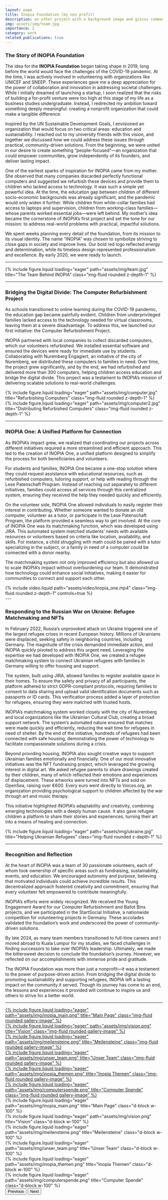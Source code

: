 ```yaml
---
layout: page
title: Inopia Foundation (my non profit)
description: an other project with a background image and giscus comments
img: assets/img/team.jpg
importance: 2
category: work
related_publications: true
---
```


### The Story of INOPIA Foundation

The idea for the **INOPIA Foundation** began taking shape in 2019, long before the world would face the challenges of the COVID-19 pandemic. At the time, I was actively involved in volunteering with organizations like UNICEF and SNEEP. These experiences gave me a deep appreciation for the power of collaboration and innovation in addressing societal challenges. While I initially dreamed of launching a startup, I soon realized that the risks of building a for-profit venture were too high at this stage of my life as a business studies undergraduate. Instead, I redirected my ambition toward something deeply meaningful: creating a nonprofit organization that could make a tangible difference.

Inspired by the UN Sustainable Development Goals, I envisioned an organization that would focus on two critical areas: education and sustainability. I reached out to my university friends with this vision, and together we discussed how we could address these issues through practical, community-driven solutions. From the beginning, we were united in our desire to create something “people-focused”—an organization that could empower communities, grow independently of its founders, and deliver lasting impact.

One of the earliest sparks of inspiration for INOPIA came from my mother. She observed that many companies discarded perfectly functional computers and suggested we refurbish these devices and provide them to children who lacked access to technology. It was such a simple yet powerful idea. At the time, the education gap between children of different socio-economic backgrounds was already significant, and the pandemic would only widen it further. While children from white-collar families had access to laptops and supervision, children from working-class families—whose parents worked essential jobs—were left behind. My mother’s idea became the cornerstone of INOPIA’s first project and set the tone for our mission: to address real-world problems with practical, impactful solutions.

We spent weeks planning every detail of the foundation, from its mission to its visual identity. The name “INOPIA” was chosen to symbolize striving to close gaps in society and improve lives. Our bold red logo reflected energy and determination, while its timeless design represented professionalism and excellence. By early 2020, we were ready to launch.

---

<div class="row">
    <div class="col-sm mt-3 mt-md-0">
        {% include figure.liquid loading="eager" path="assets/img/team.jpg" title="The Team Behind INOPIA" class="img-fluid rounded z-depth-1" %}
    </div>
</div>

---

### Bridging the Digital Divide: The Computer Refurbishment Project

As schools transitioned to online learning during the COVID-19 pandemic, the education gap became painfully evident. Children from underprivileged families lacked access to the technology needed for virtual classrooms, leaving them at a severe disadvantage. To address this, we launched our first initiative: the Computer Refurbishment Project.

INOPIA partnered with local companies to collect discarded computers, which our volunteers refurbished. We installed essential software and ensured the devices were ready for immediate use by students. Collaborating with Nuremberg Engagiert, an initiative of the city of Nuremberg, we distributed these computers to families in need. Over time, the project grew significantly, and by the end, we had refurbished and delivered more than 300 computers, helping children access education and bridge the digital divide. This project was a testament to INOPIA’s mission of delivering scalable solutions to real-world challenges.

<div class="row">
    <div class="col-sm mt-3 mt-md-0">
        {% include figure.liquid loading="eager" path="assets/img/computer.jpg" title="Refurbishing Computers" class="img-fluid rounded z-depth-1" %}
    </div>
    <div class="col-sm mt-3 mt-md-0">
        {% include figure.liquid loading="eager" path="assets/img/computer2.jpg" title="Distributing Refurbished Computers" class="img-fluid rounded z-depth-1" %}
    </div>
</div>

---

### INOPIA One: A Unified Platform for Connection

As INOPIA’s impact grew, we realized that coordinating our projects across different initiatives required a more streamlined and efficient approach. This led to the creation of INOPIA One, a unified platform designed to simplify the process for both beneficiaries and volunteers.

For students and families, INOPIA One became a one-stop solution where they could request assistance with educational resources, such as refurbished computers, tutoring support, or help with reading through the Lese Patenschaft Program. Instead of reaching out separately to different initiatives, families could access all services through this centralized system, ensuring they received the help they needed quickly and efficiently.

On the volunteer side, INOPIA One allowed individuals to easily register their interest in contributing. Whether someone wanted to donate an old computer, volunteer as a tutor, or participate in the Lese Patenschaft Program, the platform provided a seamless way to get involved. At the core of INOPIA One was its matchmaking function, which was developed using JIRA. This automated system matched students’ needs with available resources or volunteers based on criteria like location, availability, and skills. For instance, a child struggling with math could be paired with a tutor specializing in the subject, or a family in need of a computer could be connected with a donor nearby.

The matchmaking system not only improved efficiency but also allowed us to scale INOPIA’s impact without overburdening our team. It demonstrated how technology could enhance social initiatives, making it easier for communities to connect and support each other.

<div class="row">
    <div class="col-sm mt-3 mt-md-0">
        {% include video.liquid path="assets/video/inopia_one.mp4" class="img-fluid rounded z-depth-1" controls=true %}
    </div>
</div>
---

### Responding to the Russian War on Ukraine: Refugee Matchmaking and NFTs

In February 2022, Russia’s unprovoked attack on Ukraine triggered one of the largest refugee crises in recent European history. Millions of Ukrainians were displaced, seeking safety in neighboring countries, including Germany. The magnitude of the crisis demanded immediate action, and INOPIA quickly pivoted to address this urgent need. Leveraging the expertise we had developed with INOPIA One, we created a refugee matchmaking system to connect Ukrainian refugees with families in Germany willing to offer housing and support.

The system, built using JIRA, allowed families to register available space in their homes. To ensure the safety and privacy of all participants, the platform adhered to strict GDPR-compliant protocols, requiring families to consent to data sharing and upload valid identification documents such as passports or ID cards. This verification process added a layer of protection for refugees, ensuring they were matched with trusted hosts.

INOPIA’s matchmaking system worked closely with the city of Nuremberg and local organizations like the Ukrainian Cultural Club, creating a broad support network. The system’s automated nature ensured that matches were made quickly and efficiently, reducing the wait time for refugees in need of shelter. By the end of the initiative, hundreds of refugees had been connected with safe housing, demonstrating the power of technology to facilitate compassionate solutions during a crisis.

Beyond providing housing, INOPIA also sought creative ways to support Ukrainian families emotionally and financially. One of our most innovative initiatives was the NFT fundraising project, which leveraged the growing interest in digital art. We asked refugee parents to share drawings created by their children, many of which reflected their emotions and experiences of displacement. These artworks were turned into NFTs and sold on OpenSea, raising over €600. Every euro went directly to Voices.org, an organization providing psychological support to children affected by the war through art and music therapy.

This initiative highlighted INOPIA’s adaptability and creativity, combining emerging technologies with a deeply human cause. It also gave refugee children a platform to share their stories and experiences, turning their art into a means of healing and connection.

<div class="row">
    <div class="col-sm mt-3 mt-md-0">
        {% include figure.liquid loading="eager" path="assets/img/ukraine.jpg" title="Helping Ukrainian Refugees" class="img-fluid rounded z-depth-1" %}
    </div>
</div>

---

### Recognition and Reflection

At the heart of INOPIA was a team of 30 passionate volunteers, each of whom took ownership of specific areas such as fundraising, sustainability, events, and education. We encouraged autonomy and purpose, believing that motivated individuals could achieve incredible results. This decentralized approach fostered creativity and commitment, ensuring that every volunteer felt empowered to contribute meaningfully.

INOPIA’s efforts were widely recognized. We received the Young Engagement Award for our Computer Refurbishment and Ballot Bins projects, and we participated in the StartSocial Initiative, a nationwide competition for volunteering projects in Germany. These accolades validated the foundation’s work and underscored the power of community-driven solutions.

By late 2024, as many team members transitioned to full-time careers and I moved abroad to Kuala Lumpur for my studies, we faced challenges in finding successors to take over INOPIA’s leadership. Ultimately, we made the bittersweet decision to conclude the foundation’s journey. However, we reflected on our accomplishments with immense pride and gratitude.

The INOPIA Foundation was more than just a nonprofit—it was a testament to the power of purpose-driven action. From bridging the digital divide to promoting sustainability and supporting refugees, INOPIA left a lasting impact on the community it served. Though its journey has come to an end, the lessons and experiences it provided will continue to inspire us and others to strive for a better world.

---

<div class="container mt-5">
  <div class="row">
    <!-- Image 1 -->
    <div class="col-sm-4">
      <a href="#" data-bs-toggle="modal" data-bs-target="#galleryModal" data-bs-slide-to="0">
        {% include figure.liquid loading="eager" path="assets/img/inopia_main.png" title="Main Page" class="img-fluid rounded gallery-image" %}
      </a>
    </div>
    <!-- Image 2 -->
    <div class="col-sm-4">
      <a href="#" data-bs-toggle="modal" data-bs-target="#galleryModal" data-bs-slide-to="1">
        {% include figure.liquid loading="eager" path="assets/img/vision.png" title="Vision" class="img-fluid rounded gallery-image" %}
      </a>
    </div>
    <!-- Image 3 -->
    <div class="col-sm-4">
      <a href="#" data-bs-toggle="modal" data-bs-target="#galleryModal" data-bs-slide-to="2">
        {% include figure.liquid loading="eager" path="assets/img/meilensteine.png" title="Meilensteine" class="img-fluid rounded gallery-image" %}
      </a>
    </div>
  </div>
  <div class="row mt-3">
    <!-- Image 4 -->
    <div class="col-sm-4">
      <a href="#" data-bs-toggle="modal" data-bs-target="#galleryModal" data-bs-slide-to="3">
        {% include figure.liquid loading="eager" path="assets/img/unser_team.png" title="Unser Team" class="img-fluid rounded gallery-image" %}
      </a>
    </div>
    <!-- Image 5 -->
    <div class="col-sm-4">
      <a href="#" data-bs-toggle="modal" data-bs-target="#galleryModal" data-bs-slide-to="4">
        {% include figure.liquid loading="eager" path="assets/img/inopia_themen.png" title="Inopia Themen" class="img-fluid rounded gallery-image" %}
      </a>
    </div>
    <!-- Image 6 -->
    <div class="col-sm-4">
      <a href="#" data-bs-toggle="modal" data-bs-target="#galleryModal" data-bs-slide-to="5">
        {% include figure.liquid loading="eager" path="assets/img/computerspende.png" title="Computer Spende" class="img-fluid rounded gallery-image" %}
      </a>
    </div>
  </div>
</div>

<!-- Modal -->
<div class="modal fade" id="galleryModal" tabindex="-1" aria-labelledby="galleryModalLabel" aria-hidden="true">
  <div class="modal-dialog modal-lg">
    <div class="modal-content">
      <div class="modal-body">
        <div id="galleryCarousel" class="carousel slide" data-bs-ride="carousel">
          <div class="carousel-inner">
            <div class="carousel-item active">
              {% include figure.liquid loading="eager" path="assets/img/inopia_main.png" title="Main Page" class="d-block w-100" %}
            </div>
            <div class="carousel-item">
              {% include figure.liquid loading="eager" path="assets/img/vision.png" title="Vision" class="d-block w-100" %}
            </div>
            <div class="carousel-item">
              {% include figure.liquid loading="eager" path="assets/img/meilensteine.png" title="Meilensteine" class="d-block w-100" %}
            </div>
            <div class="carousel-item">
              {% include figure.liquid loading="eager" path="assets/img/unser_team.png" title="Unser Team" class="d-block w-100" %}
            </div>
            <div class="carousel-item">
              {% include figure.liquid loading="eager" path="assets/img/inopia_themen.png" title="Inopia Themen" class="d-block w-100" %}
            </div>
            <div class="carousel-item">
              {% include figure.liquid loading="eager" path="assets/img/computerspende.png" title="Computer Spende" class="d-block w-100" %}
            </div>
          </div>
          <!-- Controls -->
          <button class="carousel-control-prev" type="button" data-bs-target="#galleryCarousel" data-bs-slide="prev">
            <span class="carousel-control-prev-icon" aria-hidden="true"></span>
            <span class="visually-hidden">Previous</span>
          </button>
          <button class="carousel-control-next" type="button" data-bs-target="#galleryCarousel" data-bs-slide="next">
            <span class="carousel-control-next-icon" aria-hidden="true"></span>
            <span class="visually-hidden">Next</span>
          </button>
        </div>
      </div>
    </div>
  </div>
</div>
